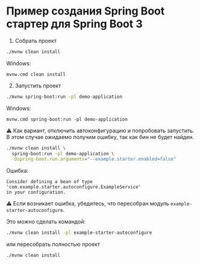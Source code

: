 # Пример создания Spring Boot стартер для Spring Boot 3

1. Собрать проект

```bash
./mvnw clean install
```

Windows:

```shell
mvnw.cmd clean install
```

2. Запустить проект

```bash
./mvnw spring-boot:run -pl demo-application
```

Windows:

```shell
mvnw.cmd spring-boot:run -pl demo-application
```

⚠️ Как вариант, отключить автоконфигурацию и попробовать запустить.
В этом случае ожидаемо получим ошибку, так как бин не будет найден.

```bash
./mvnw clean install \
  spring-boot:run -pl demo-application \
  -Dspring-boot.run.arguments="--example.starter.enabled=false"
```

Ошибка:

```text
Consider defining a bean of type 
'com.example.starter.autoconfigure.ExampleService'
in your configuration.
```

⚠️ Если возникает ошибка, убедитесь, что пересобран модуль `example-starter-autoconfigure`.

Это можно сделать командой:

```bash
./mvnw clean install -pl example-starter-autoconfigure
```

или пересобрать полностью проект

```bash
./mvnw clean install
```

